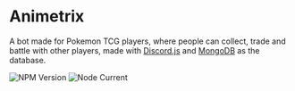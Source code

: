 # Animetrix

A bot made for Pokemon TCG players, where people can collect, trade and battle with other players, made with [Discord.js](https://discord.js.org/)
and [MongoDB](https://www.mongodb.co) as the database.

<div align="left">
  <img alt="NPM Version" src="https://img.shields.io/npm/v/discord.js">
  <img alt="Node Current" src="https://img.shields.io/node/v/discord.js">
</div>